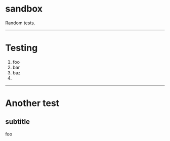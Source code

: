# sandbox

Random tests.

----
# Testing

 1. foo 
 2. bar
 3. baz
 4. 
----
# Another test

## subtitle

foo

